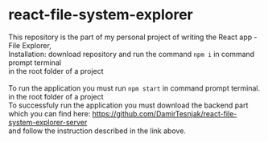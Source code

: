 # react-file-system-explorer
This repository is the part of my personal project of writing the React app - File Explorer,
<br>Installation: download repository and run the command ```npm i``` in command prompt terminal
<br> in the root folder of a project
<br>
<br>To run the application you must run ```npm start``` in command prompt terminal.
<br> in the root folder of a project
<br>
To successfuly run the application you must download the backend part
<br> which you can find here: https://github.com/DamirTesnjak/react-file-system-explorer-server
<br> and follow the instruction described in the link above.
